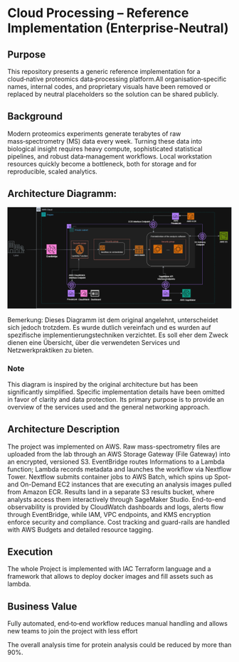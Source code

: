 # Cloud Processing – Reference Implementation (Enterprise‑Neutral)
## Purpose
This repository presents a generic reference implementation for a cloud‑native proteomics data‑processing platform.All organisation‑specific names, internal codes, and proprietary visuals have been removed or replaced by neutral placeholders so the solution can be shared publicly.

## Background
Modern proteomics experiments generate terabytes of raw mass‑spectrometry (MS) data every week. Turning these data into biological insight requires heavy compute, sophisticated statistical pipelines, and robust data‑management workflows. Local workstation resources quickly become a bottleneck, both for storage and for reproducible, scaled analytics.

## Architecture Diagramm:
![Architecture Diagram](AWS.drawio.png)

Bemerkung: 
Dieses Diagramm ist dem original angelehnt, unterscheidet sich jedoch trotzdem. Es wurde dutlich vereinfach und es wurden auf spezifische implementierungstechniken verzichtet. Es
soll eher dem Zweck dienen eine Übersicht, über die verwendeten Services und Netzwerkpraktiken zu bieten. 
### Note 
This diagram is inspired by the original architecture but has been significantly simplified. Specific implementation details have been omitted in favor of clarity and data protection. Its primary purpose is to provide an overview of the services used and the general networking approach.

## Architecture Description 
The project was implemented on AWS. Raw mass-spectrometry files are uploaded from the lab through an AWS Storage Gateway (File Gateway) into an encrypted, 
versioned S3. EventBridge routes Informations to a Lambda function; Lambda records metadata and launches the workflow via Nextflow Tower. 
Nextflow submits container jobs to AWS Batch, which spins up Spot- and On-Demand EC2 instances that are executing an analysis images pulled from Amazon ECR. 
Results land in a separate S3 results bucket, where analysts access them interactively through SageMaker Studio. End-to-end observability is provided by CloudWatch dashboards and logs, 
alerts flow through EventBridge, while IAM, VPC endpoints, and KMS encryption enforce security and compliance. 
Cost tracking and guard-rails are handled with AWS Budgets and detailed resource tagging.

## Execution
The whole Project is implemented with IAC Terraform language and a framework that allows to deploy docker images and fill assets such as lambda. 

## Business Value
Fully automated, end‑to‑end workflow reduces manual handling and allows new teams to join the project with less effort 

The overall analysis time for protein analysis could be reduced by more than 90%.
